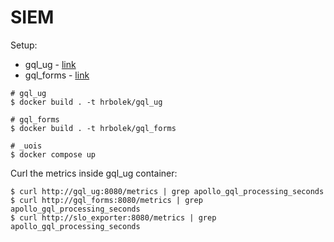 # SIEM

Setup:
- gql_ug - [link](https://github.com/r0zehnal0vak/gql_ug/tree/SIEM)
- gql_forms - [link](https://github.com/r0zehnal0vak/gql_forms/tree/SIEM)

```
# gql_ug
$ docker build . -t hrbolek/gql_ug

# gql_forms
$ docker build . -t hrbolek/gql_forms

# _uois
$ docker compose up
```
Curl the metrics inside gql_ug container:
```
$ curl http://gql_ug:8080/metrics | grep apollo_gql_processing_seconds
$ curl http://gql_forms:8080/metrics | grep apollo_gql_processing_seconds
$ curl http://slo_exporter:8080/metrics | grep apollo_gql_processing_seconds
```